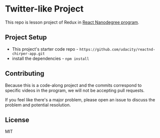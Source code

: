 # Twitter-like Project

This repo is lesson project of Redux in [React Nanodegree program](https://www.udacity.com/course/react-nanodegree--nd019).



## Project Setup

* This project's starter code repo  - `https://github.com/udacity/reactnd-chirper-app.git`
* install the dependencies - `npm install`

## Contributing

Because this is a code-along project and the commits correspond to specific videos in the program, we will not be accepting pull requests.

If you feel like there's a major problem, please open an issue to discuss the problem and potential resolution.

## License

MIT
